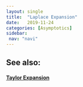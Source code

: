 ```yaml
---
layout: single
title:  "Laplace Expansion"
date:   2019-11-24
categories: [Asymptotics]
sidebar: 
 nav: "navi"
---
```


<object data="/assets/statistics/Laplace Expansion.pdf" type="application/pdf" width="100%" height="100%">
</object>

<h2> See also: </h2>
<h4>
	<a href="taylor"> Taylor Expansion </a>
</h4>